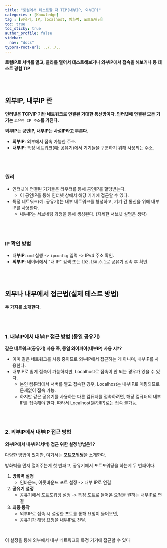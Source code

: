```yaml
---
title: "로컬에서 테스트할 때 TIP(내부IP, 외부IP)"
categories : [Knowledge]
tag : [공유기, IP, localhost, 방화벽, 포트포워딩]
toc: true
toc_sticky: true
author_profile: false
sidebar:
  nav: "docs"
typora-root-url: ../../..
---
```




**로컬IP로 서버를 열고, 클라를 열어서 테스트해보거나 외부IP에서 접속을 해보거나 등 테스트 경험 TIP**

<br>

<br>

## 외부IP, 내부IP 란

**인터넷은 TCP/IP 기반 네트워크로 연결된 거대한 통신망이다. 인터넷에 연결된 모든 기기는** `고유한 IP 주소`**를 가진다.**

**외부IP는 공인IP, 내부IP는 사설IP라고 부른다.**

- **외부IP**: 외부에서 접속 가능한 주소.
- **내부IP**: 특정 네트워크(예: 공유기)에서 기기들을 구분하기 위해 사용되는 주소.

<br><br>

### 원리

- 인터넷에 연결된 기기들은 라우터를 통해 공인IP를 할당받는다.
  - 이 공인IP를 통해 인터넷 상에서 해당 기기에 접근할 수 있다.
- 특정 네트워크(예: 공유기)는 내부 네트워크를 형성하고, 기기 간 통신을 위해 내부IP를 사용한다.
  - 내부IP는 서브네팅 과정을 통해 생성된다. (자세한 서브넷 설명은 생략)

<br><br>

### IP 확인 방법

- **내부IP**: `cmd` 실행 -> `ipconfig` 입력 -> IPv4 주소 확인.
- **외부IP**: 네이버에서 "내 IP" 검색 또는 `192.168.0.1`로 공유기 접속 후 확인.

<br>

<br>

## 외부나 내부에서 접근법(실제 테스트 방법)

**두 가지를 소개한다.**

<br><br>

### 1. 내부IP에서 내부IP 접근 방법 (동일 공유기)

**같은 네트워크(공유기) 사용 즉, 동일 와이파이(내부IP) 사용 시??**

- 이미 같은 네트워크를 사용 중이므로 외부IP에서 접근하는 게 아니며, 내부IP를 사용한다.
- 내부IP로 쉽게 접속이 가능하지만, Localhost로 접속이 안 되는 경우가 있을 수 있다.
  - 본인 컴퓨터에서 서버를 열고 접속한 경우, Localhost는 내부IP로 매핑되므로 문제없이 접속 가능.
  - 하지만 같은 공유기를 사용하는 다른 컴퓨터를 접속하려면, 해당 컴퓨터의 내부IP를 접속해야 한다. 따라서 Localhost(본인IP)로는 접속 불가능.

<br><br>

### 2. 외부IP에서 내부IP 접근 방법

**외부IP에서 내부IP(서버) 접근 위한 설정 방법은??**

다양한 방법이 있지만, 여기서는 **포트포워딩**을 소개한다.

방화벽을 먼저 열어주는게 첫 번째고, 공유기에서 포트포워딩을 하는게 두 번째이다.

1. **방화벽 설정**
   - 인바운드, 아웃바운드 포트 설정 -> 내부 IP로 연결
2. **공유기 설정**
   - 공유기에서 포트포워딩 설정 -> 특정 포트로 들어온 요청을 원하는 내부IP로 연결
3. **최종 동작**
   - 외부IP로 접속 시 설정한 포트를 통해 요청이 들어오면,
   - 공유기가 해당 요청을 내부IP로 전달.

<br>

이 설정을 통해 외부에서 내부 네트워크의 특정 기기에 접근할 수 있다

